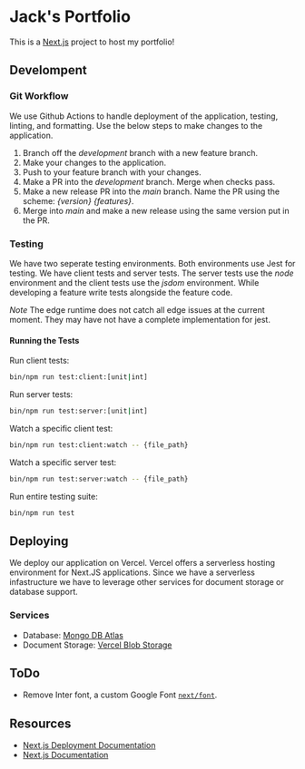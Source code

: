 # Jack's Portfolio

This is a [Next.js](https://nextjs.org/) project to host my portfolio!

## Develompent

### Git Workflow

We use Github Actions to handle deployment of the application, testing, linting, and formatting.
Use the below steps to make changes to the application.

1. Branch off the _development_ branch with a new feature branch.
2. Make your changes to the application.
3. Push to your feature branch with your changes.
4. Make a PR into the _development_ branch. Merge when checks pass.
5. Make a new release PR into the _main_ branch. Name the PR using the scheme: _{version} {features}_.
6. Merge into _main_ and make a new release using the same version put in the PR.

### Testing

We have two seperate testing environments. Both environments use Jest for testing. We have client
tests and server tests. The server tests use the _node_ environment and the client tests use the _jsdom_
environment. While developing a feature write tests alongside the feature code.

*Note* The edge runtime does not catch all edge issues at the current moment. They may have not have
a complete implementation for jest.

#### Running the Tests

Run client tests:
```bash
bin/npm run test:client:[unit|int]
```

Run server tests:
```bash
bin/npm run test:server:[unit|int]
```

Watch a specific client test:
```bash
bin/npm run test:client:watch -- {file_path}
```

Watch a specific server test:
```bash
bin/npm run test:server:watch -- {file_path}
```

Run entire testing suite:
```bash
bin/npm run test
```

## Deploying

We deploy our application on Vercel. Vercel offers a serverless hosting environment for Next.JS
applications. Since we have a serverless infastructure we have to leverage other services for
document storage or database support.

### Services

- Database: [Mongo DB Atlas](https://www.mongodb.com/products/platform/atlas-database)
- Document Storage: [Vercel Blob Storage](https://vercel.com/docs/storage/vercel-blob)

## ToDo

- Remove Inter font, a custom Google Font
  [`next/font`](https://nextjs.org/docs/basic-features/font-optimization).

## Resources

- [Next.js Deployment Documentation](https://nextjs.org/docs/deployment)
- [Next.js Documentation](https://nextjs.org/docs)
